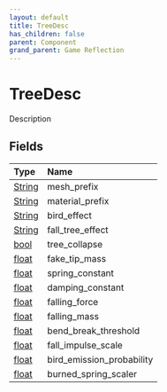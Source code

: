 ```yaml
---
layout: default
title: TreeDesc
has_children: false
parent: Component
grand_parent: Game Reflection
---
```

# TreeDesc
Description 

## Fields

| Type | Name |
|:----------|:--------------|
| [String](/riftbreaker-wiki/docs/game-reflection/components/string/) | mesh_prefix |
| [String](/riftbreaker-wiki/docs/game-reflection/components/string/) | material_prefix |
| [String](/riftbreaker-wiki/docs/game-reflection/components/string/) | bird_effect |
| [String](/riftbreaker-wiki/docs/game-reflection/components/string/) | fall_tree_effect |
| [bool](/riftbreaker-wiki/docs/game-reflection/components/bool/) | tree_collapse |
| [float](/riftbreaker-wiki/docs/game-reflection/components/float/) | fake_tip_mass |
| [float](/riftbreaker-wiki/docs/game-reflection/components/float/) | spring_constant |
| [float](/riftbreaker-wiki/docs/game-reflection/components/float/) | damping_constant |
| [float](/riftbreaker-wiki/docs/game-reflection/components/float/) | falling_force |
| [float](/riftbreaker-wiki/docs/game-reflection/components/float/) | falling_mass |
| [float](/riftbreaker-wiki/docs/game-reflection/components/float/) | bend_break_threshold |
| [float](/riftbreaker-wiki/docs/game-reflection/components/float/) | fall_impulse_scale |
| [float](/riftbreaker-wiki/docs/game-reflection/components/float/) | bird_emission_probability |
| [float](/riftbreaker-wiki/docs/game-reflection/components/float/) | burned_spring_scaler |

